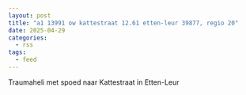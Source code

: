 ```yaml
---
layout: post
title: "a1 13991 ow kattestraat 12.61 etten-leur 39877, regio 20"
date: 2025-04-29
categories: 
  - rss
tags: 
  - feed
---
```


Traumaheli met spoed naar Kattestraat in Etten-Leur
